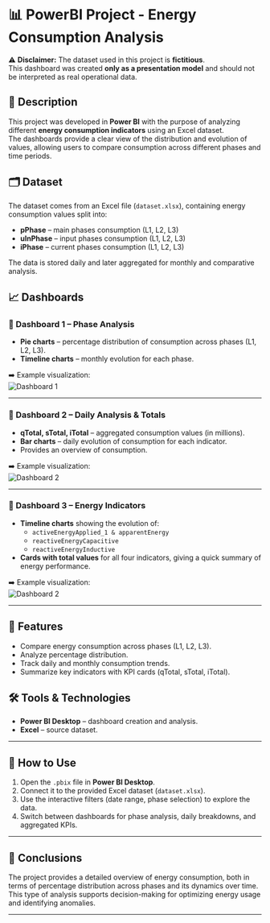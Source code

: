 # 📊 PowerBI Project - Energy Consumption Analysis

⚠️ **Disclaimer:** The dataset used in this project is **fictitious**.  
This dashboard was created **only as a presentation model** and should not be interpreted as real operational data.

## 🔎 Description
This project was developed in **Power BI** with the purpose of analyzing different **energy consumption indicators** using an Excel dataset.  
The dashboards provide a clear view of the distribution and evolution of values, allowing users to compare consumption across different phases and time periods.

## 🗂️ Dataset
The dataset comes from an Excel file (`dataset.xlsx`), containing energy consumption values split into:
- **pPhase** – main phases consumption (L1, L2, L3)
- **uInPhase** – input phases consumption (L1, L2, L3)
- **iPhase** – current phases consumption (L1, L2, L3)

The data is stored daily and later aggregated for monthly and comparative analysis.

## 📈 Dashboards

### 🔵 Dashboard 1 – Phase Analysis
- **Pie charts** – percentage distribution of consumption across phases (L1, L2, L3).
- **Timeline charts** – monthly evolution for each phase.

➡️ Example visualization:  
![Dashboard 1](e7cf3e7f-dd79-4177-8c49-7b17cd0db0fa.png)

---

### 🔵 Dashboard 2 – Daily Analysis & Totals
- **qTotal, sTotal, iTotal** – aggregated consumption values (in millions).  
- **Bar charts** – daily evolution of consumption for each indicator.  
- Provides an overview of consumption.  

➡️ Example visualization:  
![Dashboard 2](367c33b2-69c8-411d-8a4b-9a91f5ad10c6.png)

---

### 🔵 Dashboard 3 – Energy Indicators
- **Timeline charts** showing the evolution of:
  - `activeEnergyApplied_1 & apparentEnergy`  
  - `reactiveEnergyCapacitive`  
  - `reactiveEnergyInductive`  
- **Cards with total values** for all four indicators, giving a quick summary of energy performance.

➡️ Example visualization:  
![Dashboard 2](367c33b2-69c8-411d-8a4b-9a91f5ad10c6.png)

---

## 🚀 Features
- Compare energy consumption across phases (L1, L2, L3).  
- Analyze percentage distribution.  
- Track daily and monthly consumption trends.  
- Summarize key indicators with KPI cards (qTotal, sTotal, iTotal).  

## 🛠️ Tools & Technologies
- **Power BI Desktop** – dashboard creation and analysis.  
- **Excel** – source dataset.  

---

## 📝 How to Use
1. Open the `.pbix` file in **Power BI Desktop**.  
2. Connect it to the provided Excel dataset (`dataset.xlsx`).  
3. Use the interactive filters (date range, phase selection) to explore the data.  
4. Switch between dashboards for phase analysis, daily breakdowns, and aggregated KPIs.  

---

## 📌 Conclusions
The project provides a detailed overview of energy consumption, both in terms of percentage distribution across phases and its dynamics over time.  
This type of analysis supports decision-making for optimizing energy usage and identifying anomalies.  

---
